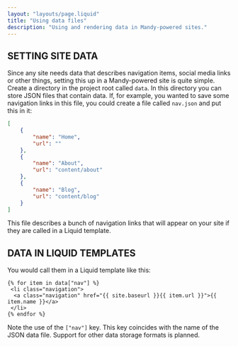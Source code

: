 ```yaml
---
layout: "layouts/page.liquid"
title: "Using data files"
description: "Using and rendering data in Mandy-powered sites."
---
```


## SETTING SITE DATA

Since any site needs data that describes navigation items, social media links or other things, setting this up in a Mandy-powered site is quite simple. Create a directory in the project root called `data`. In this directory you can store JSON files that contain data. If, for example, you wanted to save some navigation links in this file, you could create a file called `nav.json` and put this in it:

```JSON
[
    {
        "name": "Home",
        "url": ""
    },
    {
        "name": "About",
        "url": "content/about"
    },
    {
        "name": "Blog",
        "url": "content/blog"
    }
]
```

This file describes a bunch of navigation links that will appear on your site if they are called in a Liquid template. 

## DATA IN LIQUID TEMPLATES

You would call them in a Liquid template like this:

```Liquid
{% for item in data["nav"] %}
 <li class="navigation">
  <a class="navigation" href="{{ site.baseurl }}{{ item.url }}">{{ item.name }}</a>
 </li>
{% endfor %}
```

Note the use of the `["nav"]` key. This key coincides with the name of the JSON data file. Support for other data storage formats is planned.